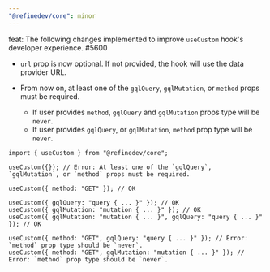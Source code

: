 ```yaml
---
"@refinedev/core": minor
---
```


feat: The following changes implemented to improve `useCustom` hook's developer experience. #5600

- `url` prop is now optional. If not provided, the hook will use the data provider URL.

- From now on, at least one of the `gqlQuery`, `gqlMutation`, or `method` props must be required.
  - If user provides `method`, `gqlQuery` and `gqlMutation` props type will be `never`.
  - If user provides `gqlQuery`, or `gqlMutation`, `method` prop type will be `never`.

```tsx
import { useCustom } from "@refinedev/core";

useCustom({}); // Error: At least one of the `gqlQuery`, `gqlMutation`, or `method` props must be required.

useCustom({ method: "GET" }); // OK

useCustom({ gqlQuery: "query { ... }" }); // OK
useCustom({ gqlMutation: "mutation { ... }" }); // OK
useCustom({ gqlMutation: "mutation { ... }", gqlQuery: "query { ... }" }); // OK

useCustom({ method: "GET", gqlQuery: "query { ... }" }); // Error: `method` prop type should be `never`.
useCustom({ method: "GET", gqlMutation: "mutation { ... }" }); // Error: `method` prop type should be `never`.
```
